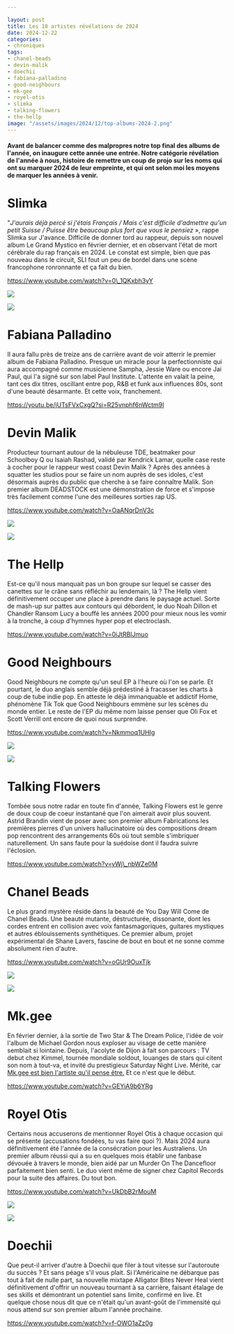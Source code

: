 ```yaml
---

layout: post
title: Les 10 artistes révélations de 2024
date: 2024-12-22
categories:
- chroniques
tags:
- chanel-beads
- devin-malik
- doechii
- fabiana-palladino
- good-neighbours
- mk-gee
- royel-otis
- slimka
- talking-flowers
- the-hellp
image: "/assets/images/2024/12/top-albums-2024-2.png"
---
```


#### Avant de balancer comme des malpropres notre top final des albums de l'année, on inaugure cette année une entrée. Notre catégorie révélation de l'année à nous, histoire de remettre un coup de projo sur les noms qui ont su marquer 2024 de leur empreinte, et qui ont selon moi les moyens de marquer les années à venir.

<!--more-->

# Slimka

"_J'aurais déjà percé si j'étais Français / Mais c'est difficile d'admettre qu'un petit Suisse / Puisse être beaucoup plus fort que vous le pensiez_ », rappe Slimka sur J'avance. Difficile de donner tord au rappeur, depuis son nouvel album Le Grand Mystico en février dernier, et en observant l'état de mort cérébrale du rap français en 2024. Le constat est simple, bien que pas nouveau dans le circuit, SLI fout un peu de bordel dans une scène francophone ronronnante et ça fait du bien.

https://www.youtube.com/watch?v=0\_1QKxbh3yY

![](images/1200x1200bf-60-6.jpg)

![](images/1200x1200bf-60-7.jpg)

# Fabiana Palladino

Il aura fallu près de treize ans de carrière avant de voir atterrir le premier album de Fabiana Palladino. Presque un miracle pour la perfectionniste qui aura accompagné comme musicienne Sampha, Jessie Ware ou encore Jai Paul, qui l'a signé sur son label Paul Institute. L'attente en valait la peine, tant ces dix titres, oscillant entre pop, R&B et funk aux influences 80s, sont d'une beauté désarmante. Et cette voix, franchement.

https://youtu.be/jUTsFVxCxgQ?si=R25vnphf6nWctm9I

# Devin Malik

Producteur tournant autour de la nébuleuse TDE, beatmaker pour Schoolboy Q ou Isaiah Rashad, validé par Kendrick Lamar, quelle case reste à cocher pour le rappeur west coast Devin Malik ? Après des années à squatter les studios pour se faire un nom auprès de ses idoles, c'est désormais auprès du public que cherche à se faire connaître Malik. Son premier album DEADSTOCK est une démonstration de force et s'impose très facilement comme l'une des meilleures sorties rap US.

https://www.youtube.com/watch?v=OaANqrDnV3c

![](images/1200x1200bf-60-8.jpg)

![](images/276a421615efd2e1e66c64d909882385.1000x1000x1.jpg)

# The Hellp

Est-ce qu'il nous manquait pas un bon groupe sur lequel se casser des canettes sur le crâne sans réfléchir au lendemain, là ? The Hellp vient définitivement occuper une place à prendre dans le paysage actuel. Sorte de mash-up sur pattes aux contours qui débordent, le duo Noah Dillon et Chandler Ransom Lucy a bouffé les années 2000 pour mieux nous les vomir à la tronche, à coup d'hymnes hyper pop et electroclash.

https://www.youtube.com/watch?v=0iJtRBlJmuo

# Good Neighbours

Good Neighbours ne compte qu'un seul EP à l'heure où l'on se parle. Et pourtant, le duo anglais semble déjà prédestiné à fracasser les charts à coup de tube indie pop. En atteste le déjà immanquable et addictif Home, phénomène Tik Tok que Good Neighbours emmène sur les scènes du monde entier. Le reste de l'EP du même nom laisse penser que Oli Fox et Scott Verrill ont encore de quoi nous surprendre.

https://www.youtube.com/watch?v=Nkmmoq1UHIg

![](images/good-neighbours-good-neighbours-ep.jpg)

![](images/a3595801798_10.jpg)

# Talking Flowers

Tombée sous notre radar en toute fin d'année, Talking Flowers est le genre de doux coup de coeur instantané que l'on aimerait avoir plus souvent. Astrid Brandin vient de poser avec son premier album Fabrications les premières pierres d'un univers hallucinatoire où des compositions dream pop rencontrent des arrangements 60s où tout semble s'imbriquer naturellement. Un sans faute pour la suédoise dont il faudra suivre l'éclosion.

https://www.youtube.com/watch?v=yWj\_nbWZe0M

# Chanel Beads

Le plus grand mystère réside dans la beauté de You Day Will Come de Chanel Beads. Une beauté mutante, déstructurée, dissonante, dont les cordes entrent en collision avec voix fantasmagoriques, guitares mystiques et autres éblouissements synthétiques. Ce premier album, projet expérimental de Shane Lavers, fascine de bout en bout et ne sonne comme absolument rien d'autre.

https://www.youtube.com/watch?v=oGUr9OuxTjk

![](images/chanel20beads-20your20day20will20come.webp)

![](images/1200x1200bf-60-4.jpg)

# Mk.gee

En février dernier, à la sortie de Two Star & The Dream Police, l'idée de voir l'album de Michael Gordon nous exploser au visage de cette manière semblait si lointaine. Depuis, l'acolyte de Dijon à fait son parcours : TV debut chez Kimmel, tournée mondiale soldout, louanges de stars qui citent son nom à tout-va, et invité du prestigieux Saturday Night Live. Mérité, car [Mk.gee est bien l'artiste qu'il pense être.](https://sonnequipeut.com/2024/05/12/mk-gee-est-bien-artiste-quil-pense-etre/) Et ce n'est que le début.

https://www.youtube.com/watch?v=GEYiA9b6YRg

# Royel Otis

Certains nous accuserons de mentionner Royel Otis à chaque occasion qui se présente (accusations fondées, tu vas faire quoi ?). Mais 2024 aura définitivement été l'année de la consécration pour les Australiens. Un premier album réussi qui a su en quelques mois établir une fanbase dévouée à travers le monde, bien aidé par un Murder On The Dancefloor parfaitement bien senti. Le duo vient même de signer chez Capitol Records pour la suite des affaires. Du tout bon.

https://www.youtube.com/watch?v=UkDbB2rMouM

![](images/1200x1200bf-60-5.jpg)

![](images/1200x1200bf-60-9.jpg)

# Doechii

Que peut-il arriver d'autre à Doechii que filer à tout vitesse sur l'autoroute du succès ? Et sans péage s'il vous plait. Si l'Américaine ne débarque pas tout à fait de nulle part, sa nouvelle mixtape Alligator Bites Never Heal vient définitivement d'offrir un nouveau tournant à sa carrière, faisant étalage de ses skills et démontrant un potentiel sans limite, confirmé en live. Et quelque chose nous dit que ce n'était qu'un avant-goût de l'immensité qui nous attend sur son premier album l'année prochaine.

https://www.youtube.com/watch?v=f-OWO1aZz0g
